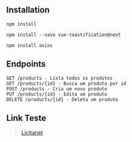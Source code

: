 ## Installation

```
npm install

npm install --save vue-toastification@next

npm install axios
```

## Endpoints

```
GET /products - Lista todos os produtos
GET /products/{id} - Busca um produto por id
POST /products - Cria um novo produto
PUT /products/{id} - Edita um produto
DELETE /products/{id} - Deleta um produto
```

## Link Teste

> [Licitanet](licitane.vercel.app)

